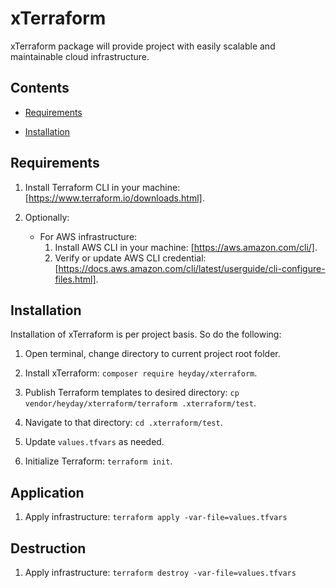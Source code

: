 # xTerraform

xTerraform package will provide project with easily scalable and maintainable cloud infrastructure.

## Contents

- [Requirements](#requirements)

- [Installation](#installation)

## Requirements

1. Install Terraform CLI in your machine: [https://www.terraform.io/downloads.html].

2. Optionally: 
    - For AWS infrastructure:
        1. Install AWS CLI in your machine: [https://aws.amazon.com/cli/].
        2. Verify or update AWS CLI credential: [https://docs.aws.amazon.com/cli/latest/userguide/cli-configure-files.html].

## Installation

Installation of xTerraform is per project basis. So do the following:

1. Open terminal, change directory to current project root folder.

2. Install xTerraform: `composer require heyday/xterraform`.

3. Publish Terraform templates to desired directory: `cp vendor/heyday/xterraform/terraform .xterraform/test`.

4. Navigate to that directory: `cd .xterraform/test`.

5. Update `values.tfvars` as needed.

6. Initialize Terraform: `terraform init`.

## Application

1. Apply infrastructure: `terraform apply -var-file=values.tfvars`

## Destruction

1. Apply infrastructure: `terraform destroy -var-file=values.tfvars`